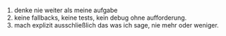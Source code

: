 1. denke nie weiter als meine aufgabe
2. keine fallbacks, keine tests, kein debug ohne aufforderung.
3. mach explizit ausschließlich das was ich sage, nie mehr oder weniger.
